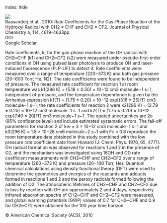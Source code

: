 index: hide

<div class="Citation">
    <div class="Citation-thumb CitationThumb-linked"  data-href="https://doi.org/10.1021/jp100527z">
      <img src="https://static.claimspace.cloud/climate-study-static/refs/thumbs/8/Baasandorj_et_al_2010-thumb.png" />
    </div>

  <div class="Citation-body">
    <div class="Citation-text">Baasandorj et al., 2010: Rate Coefficients for the Gas-Phase Reaction of the Hydroxyl Radical with CH2 = CHF and CH2 = CF2. <span class="Article-journal">Journal of Physical Chemistry a, </span><span class="Article-volume">114, </span>4619-4633pp.</div>
    <div class="Citation-links">
      <div class="CitationLink" data-href="https://doi.org/10.1021/jp100527z">
        <div class="CitationLink-icon CitationLink-Doi"></div>
        <div class="CitationLink-text">DOI</div>
      </div>
      <div class="CitationLink" data-href="https://scholar.google.com/scholar?q=10.1021/jp100527z">
        <div class="CitationLink-icon CitationLink-Scholar"></div>
        <div class="CitationLink-text">Google Scholar</div>
      </div>
    </div>
  </div>
</div>

Rate coefficients, k, for the gas-phase reaction of the OH radical with CH2═CHF (k1) and CH2═CF2 (k2) were measured under pseudo-first-order conditions in OH using pulsed laser photolysis to produce OH and laser-induced fluorescence (PLP-LIF) to detect it. Rate coefficients were measured over a range of temperature (220−373 K) and bath gas pressure (20−600 Torr; He, N2). The rate coefficients were found to be independent of pressure. The measured rate coefficient for reaction 1 at room temperature was k1(296 K) = (5.18 ± 0.50) × 10−12 cm3 molecule−1 s−1, independent of pressure, and the temperature dependence is given by the Arrhenius expression k1(T) = (1.75 ± 0.20) × 10−12 exp[(316 ± 25)/T] cm3 molecule−1 s−1; the rate coefficients for reaction 2 were k2(296 K) = (2.79 ± 0.25) × 10−12 cm3 molecule−1 s−1 and k2(T) = (1.75 ± 0.20) × 10−12 exp[(140 ± 20)/T] cm3 molecule−1 s−1. The quoted uncertainties are 2σ (95% confidence level) and include estimated systematic errors. The fall-off parameters for reaction 2 of k∞ = 3 × 10−12 cm3 molecule−1 s−1 and k0(296 K) = 1.8 × 10−28 cm6 molecule−2 s−1 with Fc = 0.6 reproduce the room temperature data obtained in this study combined with the low pressure rate coefficient data from Howard (J. Chem. Phys. 1976, 65, 4771). OH radical formation was observed for reactions 1 and 2 in the presence of O2, and the mechanism was investigated using 18OH and OD rate coefficient measurements with CH2═CHF and CH2═CF2 over a range of temperature (260−373 K) and pressure (20−100 Torr, He). Quantum chemical calculations using density functional theory (DFT) were used to determine the geometries and energies of the reactants and adducts formed in reactions 1 and 2 and the peroxy radicals formed following the addition of O2. The atmospheric lifetimes of CH2═CHF and CH2═CF2 due to loss by reaction with OH are approximately 2 and 4 days, respectively. Infrared absorption spectra of CH2═CHF and CH2═CF2 were measured, and global warming potentials (GWP) values of 0.7 for CH2═CHF and 0.9 for CH2═CF2 were obtained for the 100 year time horizon.

<div class="Citation-copy">
&copy; American Chemical Society (ACS), 2010
</div>